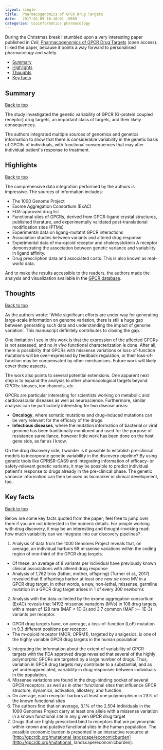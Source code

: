 ```yaml
---
layout: single
title:  Pharmacogenomics of GPCR Drug Targets
date:   2017-01-09 16:16:01 -0600
categories: bioinformatics pharmacology
---
```


During the Christmas break I stumbled upon a very interesting paper published in *Cell*,  [Pharmacogenomics of GPCR Drug Targets](http://www.cell.com/cell/abstract/S0092-8674(17)31384-3) (open access). I liked the paper, because it points a way forward to personalised pharmacology and safety.

<a id="top"></a>

* [Summary](#summary)
* [Highlights](#highlights)
* [Thoughts](#thoughts)
* [Key facts](#keyfacts)


## Summary

<a id="summary"></a>
[Back to top](#top)

The study investigated the genetic variability of GPCR (G-protein coupled receptor) drug targets, an important class of targets, and their likely consequences.

The authors integrated multiple sources of genomics and genetics information to show that there is considerable variability in the genetic basis of GPCRs of individuals, with functional consequences that may alter individual patient's response to treatment. 

## Highlights
<a id="highlights"></a>
[Back to top](#top)

The comprehensive data integration performed by the authors is impressive. The sources of information includes:

+ The 1000 Genome Project
+ Exome Aggregation Consortium (ExAC)
+ FDA-approved drug list
+ Functional sites of GPCRs, derived from GPCR-ligand crystal structures, published literature, and experimentally validated post-translational modification sites (PTMs)
+ Experimental data on ligang-mutatnt GPCR interactions
+ Association studies between variants and altered drug response 
+ Experimental data of mu-opioid receptor and cholecystokinin A receptor demonstrating the association between genetic variance and variability in ligand affinity.
+ Drug prescription data and associated costs. This is also known as real-world data.

And to make the results accessible to the readers, the authors made the analysis and visualization available in the [GPCR database](http://www.gpcrdb.org).

## Thoughts

<a id="thoughts"></a>

[Back to top](#top)

As the authors wrote: 'While significant efforts are under way for generating large-scale information on genome variation, there is still a huge gap between generating such data and understanding the impact of genome variation'. This manuscript definitely contributes to closing the gap.

One limitation I see in this work is that the expression of the affected GPCRs is not assessed, and no _in vivo_ functional characterization is done. After all, there is possibility that GPCRs with missense variations or loss-of-function mutations will be over-expressed by feedback regulation, or their loss-of-function may be compensated by other mechanisms. Future work will likely cover these aspects.

The work also points to several potential extensions. One apparent next step is to expand the analysis to other pharmacological targets beyond GPCRs: kinases, ion channels, *etc*. 

GPCRs are particular interesting for scientists working on metabolic and cardiovascular diseases as well as neuroscience. Furthermore, similar analysis can be particularly interesting for two disease areas: 
+ **Oncology**, where somatic mutations and drug-induced mutations can be very relevant for the efficacy of the drugs.
+ **Infectious diseases**, where the mutation information of bacterial or viral genome has been traditionally monitored and used for the purpose of resistance surveillance, however little work has been done on the host gene side, as far as I know.  

On the drug discovery side, I wonder is it possible to establish pre-clinical models to incorporate genetic variability in the discovery pipeline? By using genetic tools like CPRISR-CAS9 and integrating information of efficacy- or safety-relevant genetic variants, it may be possible to predict individual patient's response to drugs already in the pre-clinical phase. The genetic variance information can then be used as biomarker in clinical development, too.



## Key facts

<a id="keyfacts"></a>

[Back to top](#top)

Below are some key facts quoted from the paper; feel free to jump over them if you are not interested in the numeric details. For people working with drug discovery, it may be an interesting and thought-invoking read: how much variability can we integrate into our discovery pipelines?
1. Analysis of data from the 1000 Genomes Project reveals that, on average, an individual harbors 68 missense variations within the coding region of one-third of the GPCR drug targets. 
  + Of these, an average of 8 variants per individual have previously known clinical associations with altered drug response
  + Analysis of 1,762 trios (father, mother, offspring) (Turner et al., 2017) revealed that 6 offsprings harbor at least one new *de novo* MV in a GPCR drug target. In other words, a new, non-lethal, missense, germline mutation in a GPCR drug target arises in 1 of every 300 newborns
2. Analysis with the data collected by the exome aggregation consortium (ExAC) reveals that 14192 missense variations (MVs) in 108 drug targets, with a mean of 128 rare (MAF < 1E-3) and 3.7 common (MAF >= 1E-3) variants per receptor.  
  + GPCR drug targets have, on average, a loss-of-function (LoF) mutation in 9.3 different positions per receptor.
  + The m-opioid receptor (MOR; OPRM1), targeted by analgesics, is one of the highly variable GPCR drug targets in the human population
3. Integrating the information about the extent of variability of GPCR targets with the FDA approved drugs revealed that several of the highly polymorphic
GPCRs are targeted by a large number of drugs. Thus, variation in GPCR drug targets may contribute to a substantial, and as yet underappreciated, variability in drug responses between individuals in the population.
4. Missense variations are found in the drug-binding pocket of several GPCR receptors, as well as in other functional sites that influence GPCR structure, dynamics, activation, allostery, and function.
5. On average, each receptor harbors at least one polymorphism in 23% of the known functional sites
6. The authors find that on average, 3.1% of the 2,504 individuals in the 1000 Genomes Project carry at least one allele with a missense variation in a known functional site in any given GPCR drug target
7. Drugs that are highly prescribed bind to receptors that are polymorphic within known and putative functional sites in the human population. The possible economic burden is presented in an interactive resource at [http://gpcrdb.org/mutational_landscape/economicburden](http://gpcrdb.org/mutational_
landscape/economicburden).



